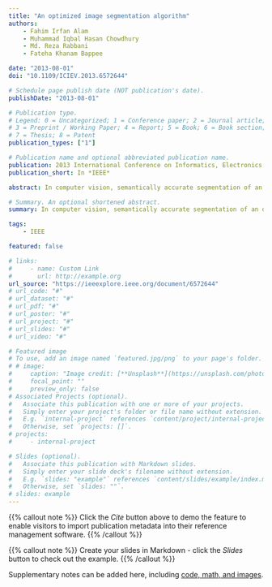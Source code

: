 ```yaml
---
title: "An optimized image segmentation algorithm"
authors:
    - Fahim Irfan Alam
    - Muhammad Iqbal Hasan Chowdhury
    - Md. Reza Rabbani
    - Fateha Khanam Bappee

date: "2013-08-01"
doi: "10.1109/ICIEV.2013.6572644"

# Schedule page publish date (NOT publication's date).
publishDate: "2013-08-01"

# Publication type.
# Legend: 0 = Uncategorized; 1 = Conference paper; 2 = Journal article;
# 3 = Preprint / Working Paper; 4 = Report; 5 = Book; 6 = Book section;
# 7 = Thesis; 8 = Patent
publication_types: ["1"]

# Publication name and optional abbreviated publication name.
publication: 2013 International Conference on Informatics, Electronics and Vision (ICIEV)
publication_short: In *IEEE*

abstract: In computer vision, semantically accurate segmentation of an object is considered to be a critical problem. The different looking fragments of the same object impose the main challenge of producing a good segmentation. This leads to consider the high-level semantics of an image as well as the low-level visual features which require computationally intensive operations. This demands to optimize the computations as much as possible in order to reduce both computational and communication complexity. This paper proposes a framework which can be used to perform segmentation for a particular object by incorporating optimization in subsequent steps. The algorithm proposes an optimized K-means algorithm for image segmentation followed by balance calculations in multiple instance learning and topological relations with relative positions to identify OOI regions. Finally, a bayesian network is incorporated to contain the learned information about the model of the OOI. The preliminary experimental results suggest a significant drop in the complexity.

# Summary. An optional shortened abstract.
summary: In computer vision, semantically accurate segmentation of an object is considered to be a critical problem. The different looking fragments of the same object impose the main challenge of producing a good segmentation. This leads to consider the high-level semantics of an image as well as the low-level visual features which require computationally intensive operations. This demands to optimize the computations as much as possible in order to reduce both computational and communication complexity. This paper proposes a framework which can be used to perform segmentation for a particular object by incorporating optimization in subsequent steps. The algorithm proposes an optimized K-means algorithm for image segmentation followed by balance calculations in multiple instance learning and topological relations with relative positions to identify OOI regions. Finally, a bayesian network is incorporated to contain the learned information about the model of the OOI. The preliminary experimental results suggest a significant drop in the complexity.

tags:
    - IEEE

featured: false

# links:
#     - name: Custom Link
#       url: http://example.org
url_source: "https://ieeexplore.ieee.org/document/6572644"
# url_code: "#"
# url_dataset: "#"
# url_pdf: "#"
# url_poster: "#"
# url_project: "#"
# url_slides: "#"
# url_video: "#"

# Featured image
# To use, add an image named `featured.jpg/png` to your page's folder.
# # image:
#     caption: "Image credit: [**Unsplash**](https://unsplash.com/photos/pLCdAaMFLTE)"
#     focal_point: ""
#     preview_only: false
# Associated Projects (optional).
#   Associate this publication with one or more of your projects.
#   Simply enter your project's folder or file name without extension.
#   E.g. `internal-project` references `content/project/internal-project/index.md`.
#   Otherwise, set `projects: []`.
# projects:
#     - internal-project

# Slides (optional).
#   Associate this publication with Markdown slides.
#   Simply enter your slide deck's filename without extension.
#   E.g. `slides: "example"` references `content/slides/example/index.md`.
#   Otherwise, set `slides: ""`.
# slides: example
---
```


{{% callout note %}}
Click the _Cite_ button above to demo the feature to enable visitors to import publication metadata into their reference management software.
{{% /callout %}}

{{% callout note %}}
Create your slides in Markdown - click the _Slides_ button to check out the example.
{{% /callout %}}

Supplementary notes can be added here, including [code, math, and images](https://wowchemy.com/docs/writing-markdown-latex/).
